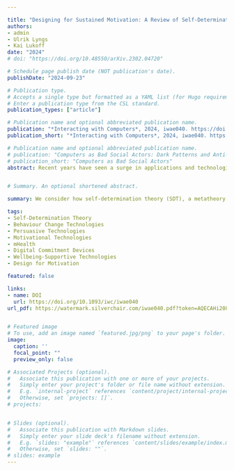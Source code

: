 ```yaml
---

title: "Designing for Sustained Motivation: A Review of Self-Determination Theory in Behaviour Change Technologies"
authors: 
- admin
- Ulrik Lyngs
- Kai Lukoff
date: "2024"
# doi: "https://doi.org/10.48550/arXiv.2302.04720"

# Schedule page publish date (NOT publication's date).
publishDate: "2024-09-23"

# Publication type.
# Accepts a single type but formatted as a YAML list (for Hugo requirements).
# Enter a publication type from the CSL standard.
publication_types: ["article"]

# Publication name and optional abbreviated publication name.
publication: "*Interacting with Computers*, 2024, iwae040. https://doi.org/10.1093/iwc/iwae040"
publication_short: "*Interacting with Computers*, 2024, iwae040. https://doi.org/10.1093/iwc/iwae040"

# Publication name and optional abbreviated publication name.
# publication: "Computers as Bad Social Actors: Dark Patterns and Anti-Patterns in Interfaces that Act Socially"
# publication_short: "Computers as Bad Social Actors"
abstract: Recent years have seen a surge in applications and technologies aimed at motivating users to achieve personal goals and improve their wellbeing. However, these often fail to promote long-term behaviour change, and sometimes even backfire. We consider how self-determination theory (SDT), a metatheory of human motivation and wellbeing, can help explain why such technologies fail, and how they may better help users internalise the motivation behind their goals and make enduring changes in their behaviour. In this work, we systematically reviewed 15 papers in the ACM Digital Library that apply SDT to the design of behaviour change technologies (BCTs). We identified 50 suggestions for design features in BCTs, grounded in SDT, that researchers have applied to enhance user motivation. However, we find that SDT is often leveraged to optimise engagement with the technology itself rather than with the targeted behaviour change per se. When interpreted through the lens of SDT, the implication is that BCTs may fail to cultivate sustained changes in behaviour, as users' motivation depends on their enjoyment of the intervention, which may wane over time. An underexplored opportunity remains for designers to leverage SDT to support users to internalise the ultimate goals and value of certain behaviour changes, enhancing their motivation to sustain these changes in the long term.


# Summary. An optional shortened abstract.

summary: We consider how self-determination theory (SDT), a metatheory of human motivation and wellbeing, can help explain why such technologies fail, and how they may better help users internalise the motivation behind their goals and make enduring changes in their behaviour. By systematically reviewing 15 papers in the ACM Digital Library that apply SDT to the design of behaviour change technologies (BCTs), we evaluate suggestions in current work and highlight future opportunities.

tags:
- Self-Determination Theory
- Behaviour Change Technologies
- Persuasive Technologies
- Motivational Technologies
- mHealth
- Digital Commitment Devices
- Wellbeing-Supportive Technologies
- Design for Motivation

featured: false

links:
- name: DOI
  url: https://doi.org/10.1093/iwc/iwae040
url_pdf: https://watermark.silverchair.com/iwae040.pdf?token=AQECAHi208BE49Ooan9kkhW_Ercy7Dm3ZL_9Cf3qfKAc485ysgAAA2IwggNeBgkqhkiG9w0BBwagggNPMIIDSwIBADCCA0QGCSqGSIb3DQEHATAeBglghkgBZQMEAS4wEQQMgTNLJZYDQW0seieiAgEQgIIDFRD-mUaLLXzj-2R4bChmOgBGmLdBX3W5A6NfBbFnd5uSOgTZa4ulSimryLp42k2lnNIBtQfi3pX_oSmYyAXFp-j4abVgMmr5V2PlyWstY_FFPiDvZMs3fUR_GxaOf_PD9-HEMF6Mt5uItP4ryyx5OmhmOXmzHF4O3oCjEiFocEV0EXLv7cOS_xwBHGlVgxcwkTUGsKctgRxSizLXflAy7_534uMFmnjI2XnGtLq6J-FQdf422ytsejqsTPx2iMAgnZq0VsSlJcKTwBfwQjjTyTkz2dsmIo-q-a9Nwj0PBBki6uIQW3cu49o1SGonfJ-TRy6bF7Wd1iqG-9xzS2NMDf-2Xtepsb3065Q1T3u60aRI1XAhfk00bqW1NU6qUwz2Gl3ipUd7_hW9uMImF7F-ShO7PG30u9S0btMj9Lov1owRh6OaCEWlMEoixohGMD5Kl-i2Qx2wIWf0MGKpdwvCLFCIVaXuTJY6AhuWrF1Dh8GuSdDWa_tZRJbv0Bc13SPgdXaHkgojxLA23zpXIY_Ml8EL8T9ClwTV5Vg9qXauZJbExKXFkAl-JWtRSzzcfHh3GxbPa41bbHHUGedesaRvNsZAY3HppfzWhlyHDb4pO5sCHdL2jFGDelnFmn9ysysRCAjaKqRfSyN1GNCWeaucbvXLQewxLH_fmwXCFhlCkst37tEZny636FGh6AdvbkQ0mjawayqIYq6FqSSS-ucuXJJvNNdpHcSdM0SRoY0pJQDnkPigsXhWpnikcmfJQETzUW6yoqd2BkL1kXP-uYpHRaKsfMmYRqC68dcXFsK2snxAMKLZrhK-lq_7kZNh4SKLR4Dbm8SoOTXxFaVC0r_6QpW0La8bxZxCsvpqBxOjMk3O6tVL4ovq-XXyHRrtdFDfYqSq7FalEPTP25f0BIVnNl-pKcHUVmg0An83he81-gWR4IXrBKJoxrGt6FG9GWy-3_cn8Rjz_Itxtw6IV1cFIxctl0dCYBeZI85IstHQF9ek8gw9K9YMgtq6P9iC16iESlJV5Cn0ER9hEYtm8Znmp5btdtTjzg


# Featured image
# To use, add an image named `featured.jpg/png` to your page's folder. 
image:
  caption: ''
  focal_point: ""
  preview_only: false

# Associated Projects (optional).
#   Associate this publication with one or more of your projects.
#   Simply enter your project's folder or file name without extension.
#   E.g. `internal-project` references `content/project/internal-project/index.md`.
#   Otherwise, set `projects: []`.
# projects:


# Slides (optional).
#   Associate this publication with Markdown slides.
#   Simply enter your slide deck's filename without extension.
#   E.g. `slides: "example"` references `content/slides/example/index.md`.
#   Otherwise, set `slides: ""`.
# slides: example
---
```



